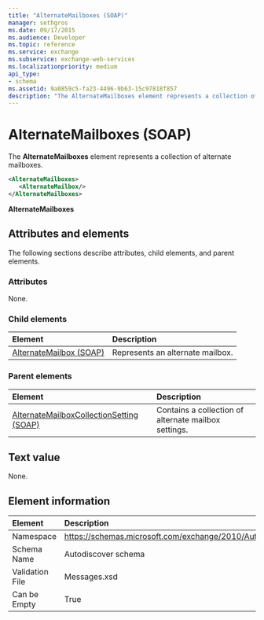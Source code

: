 ```yaml
---
title: "AlternateMailboxes (SOAP)"
manager: sethgros
ms.date: 09/17/2015
ms.audience: Developer
ms.topic: reference
ms.service: exchange
ms.subservice: exchange-web-services
ms.localizationpriority: medium
api_type:
- schema
ms.assetid: 9a0859c5-fa23-4496-9b63-15c97818f857
description: "The AlternateMailboxes element represents a collection of alternate mailboxes."
---
```


# AlternateMailboxes (SOAP)

The **AlternateMailboxes** element represents a collection of alternate mailboxes. 
  
```XML
<AlternateMailboxes>
   <AlternateMailbox/>
</AlternateMailboxes>
```

 **AlternateMailboxes**
## Attributes and elements

The following sections describe attributes, child elements, and parent elements.
  
### Attributes

None.
  
### Child elements

|**Element**|**Description**|
|:-----|:-----|
|[AlternateMailbox (SOAP)](alternatemailbox-soap.md) <br/> |Represents an alternate mailbox.  <br/> |
   
### Parent elements

|**Element**|**Description**|
|:-----|:-----|
|[AlternateMailboxCollectionSetting (SOAP)](alternatemailboxcollectionsetting-soap.md) <br/> |Contains a collection of alternate mailbox settings.  <br/> |
   
## Text value

None.
  
## Element information

|**Element**|**Description**|
|:-----|:-----|
|Namespace  <br/> |https://schemas.microsoft.com/exchange/2010/Autodiscover  <br/> |
|Schema Name  <br/> |Autodiscover schema  <br/> |
|Validation File  <br/> |Messages.xsd  <br/> |
|Can be Empty  <br/> |True  <br/> |
   

